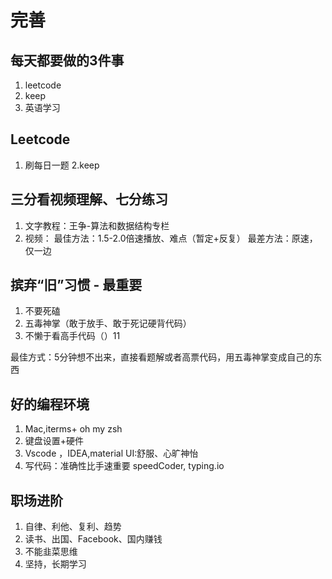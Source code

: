 # 完善

## 每天都要做的3件事
1. leetcode
2. keep
3. 英语学习

## Leetcode
1. 刷每日一题
2.keep

## 三分看视频理解、七分练习
1. 文字教程：王争-算法和数据结构专栏
2. 视频：
最佳方法：1.5-2.0倍速播放、难点（暂定+反复）
最差方法：原速，仅一边

## 摈弃“旧”习惯 - 最重要
1. 不要死磕
2. 五毒神掌（敢于放手、敢于死记硬背代码）
3. 不懒于看高手代码（）11

最佳方式：5分钟想不出来，直接看题解或者高票代码，用五毒神掌变成自己的东西

## 好的编程环境
1. Mac,iterms+ oh my zsh
2. 键盘设置+硬件
3. Vscode ，IDEA,material UI:舒服、心旷神怡
4. 写代码：准确性比手速重要
speedCoder, typing.io

## 职场进阶
1. 自律、利他、复利、趋势
2. 读书、出国、Facebook、国内赚钱
3. 不能韭菜思维
4. 坚持，长期学习